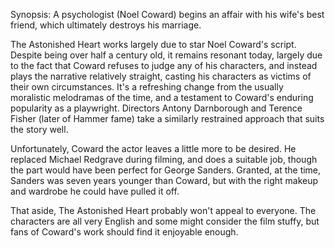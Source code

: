 Synopsis: A psychologist (Noel Coward) begins an affair with his wife's best friend, which ultimately destroys his marriage.

The Astonished Heart works largely due to star Noel Coward's script. Despite being over half a century old, it remains resonant today, largely due to the fact that Coward refuses to judge any of his characters, and instead plays the narrative relatively straight, casting his characters as victims of their own circumstances. It's a refreshing change from the usually moralistic melodramas of the time, and a testament to Coward's enduring popularity as a playwright. Directors Antony Darnborough and Terence Fisher (later of Hammer fame) take a similarly restrained approach that suits the story well.

Unfortunately, Coward the actor leaves a little more to be desired. He replaced Michael Redgrave during filming, and does a suitable job, though the part would have been perfect for George Sanders. Granted, at the time, Sanders was seven years younger than Coward, but with the right makeup and wardrobe he could have pulled it off.

That aside, The Astonished Heart probably won't appeal to everyone. The characters are all very English and some might consider the film stuffy, but fans of Coward's work should find it enjoyable enough.




